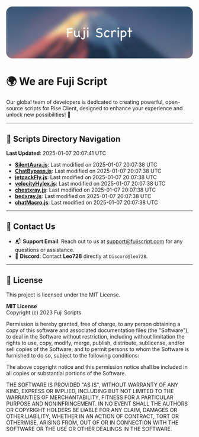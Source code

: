 ![Banner](.github/b.webp)

# 🌍 **We are Fuji Script**

Our global team of developers is dedicated to creating powerful, open-source scripts for Rise Client, designed to enhance your experience and unlock new possibilities! 🌟

---
<!-- SCRIPTS_NAVIGATION_START -->
## 📂 **Scripts Directory Navigation**

**Last Updated**: 2025-01-07 20:07:41 UTC

- **[SilentAura.js](scripts/SilentAura.js)**: Last modified on 2025-01-07 20:07:38 UTC
- **[ChatBypass.js](scripts/ChatBypass.js)**: Last modified on 2025-01-07 20:07:38 UTC
- **[jetpackFly.js](scripts/jetpackFly.js)**: Last modified on 2025-01-07 20:07:38 UTC
- **[velocityHylex.js](scripts/velocityHylex.js)**: Last modified on 2025-01-07 20:07:38 UTC
- **[chestxray.js](scripts/chestxray.js)**: Last modified on 2025-01-07 20:07:38 UTC
- **[bedxray.js](scripts/bedxray.js)**: Last modified on 2025-01-07 20:07:38 UTC
- **[chatMacro.js](scripts/chatMacro.js)**: Last modified on 2025-01-07 20:07:38 UTC

<!-- SCRIPTS_NAVIGATION_END -->

---

## 💬 **Contact Us**  
- 📬 **Support Email**: Reach out to us at [support@fujiscript.com](mailto:support@fujiscript.com) for any questions or assistance.  
- 💬 **Discord**: Contact **Leo728** directly at `Discord@leo728`.

---

## 📜 **License**

This project is licensed under the MIT License.  

**MIT License**  
Copyright (c) 2023 Fuji Scripts  

Permission is hereby granted, free of charge, to any person obtaining a copy of this software and associated documentation files (the "Software"), to deal in the Software without restriction, including without limitation the rights to use, copy, modify, merge, publish, distribute, sublicense, and/or sell copies of the Software, and to permit persons to whom the Software is furnished to do so, subject to the following conditions:  

The above copyright notice and this permission notice shall be included in all copies or substantial portions of the Software.  

THE SOFTWARE IS PROVIDED "AS IS", WITHOUT WARRANTY OF ANY KIND, EXPRESS OR IMPLIED, INCLUDING BUT NOT LIMITED TO THE WARRANTIES OF MERCHANTABILITY, FITNESS FOR A PARTICULAR PURPOSE AND NONINFRINGEMENT. IN NO EVENT SHALL THE AUTHORS OR COPYRIGHT HOLDERS BE LIABLE FOR ANY CLAIM, DAMAGES OR OTHER LIABILITY, WHETHER IN AN ACTION OF CONTRACT, TORT OR OTHERWISE, ARISING FROM, OUT OF OR IN CONNECTION WITH THE SOFTWARE OR THE USE OR OTHER DEALINGS IN THE SOFTWARE.  
